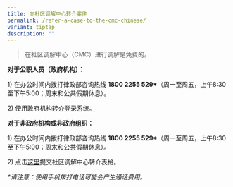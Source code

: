 ```yaml
---
title: 向社区调解中心转介案件
permalink: /refer-a-case-to-the-cmc-chinese/
variant: tiptap
description: ""
---
```

<blockquote>
<p>在社区调解中心（CMC）进行调解是免费的。</p>
</blockquote>
<p><strong>对于公职人员（政府机构）：</strong>
</p>
<p>1) 在办公时间内拨打律政部咨询热线 <strong>1800 2255 529*</strong>（周一至周五，上午8:30至下午5:00；周末和公共假期休息）。</p>
<p>2) 使用政府机构<a href="https://cmc.intranet.mlaw.gov.sg/agency-login" rel="noopener nofollow" target="_blank">转介登录系统。</a>
</p>
<p></p>
<p><strong>对于非政府机构或非政府组织：</strong>
</p>
<p>1) 在办公时间内拨打律政部咨询热线 <strong>1800 2255 529*</strong>（周一至周五，上午8:30至下午5:00；周末和公共假期休息）。</p>
<p>2) 点击<a href="https://form.gov.sg/5dbfebfa1b03c2001911fc19" rel="noopener nofollow" target="_blank">这里</a>提交社区调解中心转介表格。</p>
<p></p>
<p><em>*请注意：使用手机拨打电话可能会产生通话费用。</em>
</p>
<p></p>
<p></p>